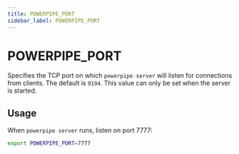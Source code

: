 ```yaml
---
title: POWERPIPE_PORT
sidebar_label: POWERPIPE_PORT
---
```


# POWERPIPE_PORT
Specifies the TCP port on which `powerpipe server` will listen for connections from clients. The default is `9194`.  This value can only be set when the server is started.

## Usage 

When `powerpipe server` runs, listen on port 7777:

```bash
export POWERPIPE_PORT=7777
```
